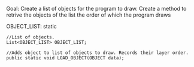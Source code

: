 Goal:
    Create a list of objects for the program to draw. Create a method to retrive the objects of the  list the order of which the program draws

OBJECT_LIST: static

    //List of objects.
    List<OBJECT_LIST> OBJECT_LIST;

    //Adds object to list of objects to draw. Records their layer order.
    public static void LOAD_OBJECT(OBJECT data);